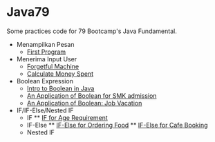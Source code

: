 # Java79
Some practices code for 79 Bootcamp's Java Fundamental.
- Menampilkan Pesan
  + [First Program](FirstProg.java)
- Menerima Input User
  + [Forgetful Machine](ForgetfulMachine.java)
  + [Calculate Money Spent](CalculateMoneySpent.java)
- Boolean Expression
  + [Intro to Boolean in Java](Booleanz.java)
  + [An Application of Boolean for SMK admission](Lulus.java)
  + [An Application of Boolean: Job Vacation](Job.java)
- IF/IF-Else/Nested IF
  + IF
    ** [IF for Age Requirement](Age.java)
  + IF-Else
    ** [IF-Else for Ordering Food](OrderFood.java)
    ** [IF-Else for Cafe Booking](Cafe.java)
  + Nested IF
